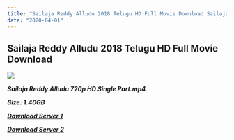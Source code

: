 ```yaml
---
title: "Sailaja Reddy Alludu 2018 Telugu HD Full Movie Download Sailaja Reddy Alludu Telugu HD Movie Download"
date: "2020-04-01"
---
```


## Sailaja Reddy Alludu 2018 Telugu HD Full Movie Download 

![](https://images.moviebuff.com/dedcaa60-7b03-43e9-9a78-47af20cce548?w=1000)

**_Sailaja Reddy Alludu 720p HD Single Part.mp4_**

**_Size: 1.40GB_**

**_[Download Server 1](https://openload.co/f/gUmH7vmG1z4/)_**

**_[Download Server 2](https://openload.co/f/gUmH7vmG1z4/)_**
